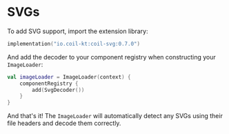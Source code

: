 # SVGs

To add SVG support, import the extension library:

```kotlin
implementation("io.coil-kt:coil-svg:0.7.0")
```

And add the decoder to your component registry when constructing your `ImageLoader`:

```kotlin
val imageLoader = ImageLoader(context) {
    componentRegistry {
        add(SvgDecoder())
    }
}
```

And that's it! The `ImageLoader` will automatically detect any SVGs using their file headers and decode them correctly.
